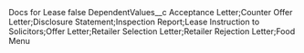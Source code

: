 <?xml version="1.0" encoding="UTF-8"?>
<CustomMetadata xmlns="http://soap.sforce.com/2006/04/metadata" xmlns:xsi="http://www.w3.org/2001/XMLSchema-instance" xmlns:xsd="http://www.w3.org/2001/XMLSchema">
    <label>Docs for Lease</label>
    <protected>false</protected>
    <values>
        <field>DependentValues__c</field>
        <value xsi:type="xsd:string">Acceptance Letter;Counter Offer Letter;Disclosure Statement;Inspection Report;Lease Instruction to Solicitors;Offer Letter;Retailer Selection Letter;Retailer Rejection Letter;Food Menu</value>
    </values>
</CustomMetadata>
